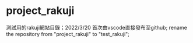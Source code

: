 # project_rakuji
測試用的rakuji網站目錄；2022/3/20 首次由vscode直接發布至github;
rename the repository from "project_rakuji" to "test_rakuji"; 
